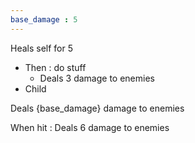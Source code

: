 ```yaml
---
base_damage : 5
---
```


Heals self for 5
- Then : do stuff
  - Deals 3 damage to enemies
- Child

Deals {base_damage} damage to enemies

When hit : Deals 6 damage to enemies